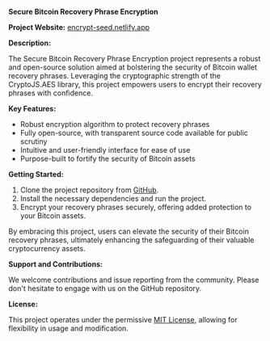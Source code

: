 **Secure Bitcoin Recovery Phrase Encryption** 

**Project Website:** [encrypt-seed.netlify.app](https://encrypt-seed.netlify.app/)

**Description:**

The Secure Bitcoin Recovery Phrase Encryption project represents a robust and open-source solution aimed at bolstering the security of Bitcoin wallet recovery phrases. Leveraging the cryptographic strength of the CryptoJS.AES library, this project empowers users to encrypt their recovery phrases with confidence.

**Key Features:**

- Robust encryption algorithm to protect recovery phrases
- Fully open-source, with transparent source code available for public scrutiny
- Intuitive and user-friendly interface for ease of use
- Purpose-built to fortify the security of Bitcoin assets

**Getting Started:**

1. Clone the project repository from [GitHub](https://github.com/zackha/encrypt-seed/fork).
2. Install the necessary dependencies and run the project.
3. Encrypt your recovery phrases securely, offering added protection to your Bitcoin assets.

By embracing this project, users can elevate the security of their Bitcoin recovery phrases, ultimately enhancing the safeguarding of their valuable cryptocurrency assets.

**Support and Contributions:**

We welcome contributions and issue reporting from the community. Please don't hesitate to engage with us on the GitHub repository.

**License:**

This project operates under the permissive [MIT License](LICENSE), allowing for flexibility in usage and modification.
